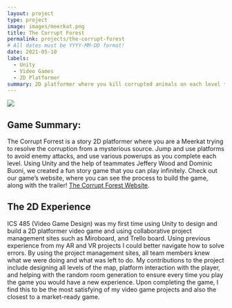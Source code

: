 ```yaml
---
layout: project
type: project
image: images/meerkat.png
title: The Corrupt Forest
permalink: projects/the-corrupt-forest
# All dates must be YYYY-MM-DD format!
date: 2021-05-10
labels:
  - Unity
  - Video Games
  - 2D Platformer 
summary: 2D platformer where you kill corrupted animals on each level till finding the source of the corruption in the forest. Developed by Zachary Chaikin, Jeffery Wood, and Dominic Buoni.
---
```


<img class="ui image" src="{{ site.baseurl }}/images/corruptforest.png">

## Game Summary:
The Corrupt Forrest is a story 2D platformer where you are a Meerkat trying to resolve the corruption from a mysterious source. Jump and use platforms to avoid enemy attacks, and use various powerups as you complete each level. Using Unity and the help of teammates Jeffery Wood and Dominic Buoni, we created a fun story game that you can play infinitely. Check out our game’s website, where you can see the process to build the game, along with the trailer! [The Corrupt Forest Website](https://noclueteamuh.itch.io/noclueproject).

## The 2D Experience
ICS 485 (Video Game Design) was my first time using Unity to design and build a 2D platformer video game and using collaborative project management sites such as Miroboard, and Trello board. Using previous experience from my AR and VR projects I could better navigate how to solve errors. By using the project management sites, all team members knew what we were doing and what was left to do. My contributions to the project include designing all levels of the map, platform interaction with the player, and helping with the random room generation to ensure every time you play the game you would have a new experience. Upon completing the game, I find this to be the most satisfying of my video game projects and also the closest to a market-ready game.